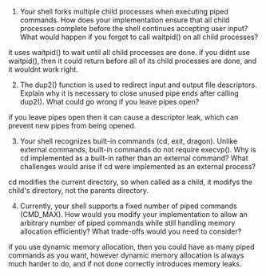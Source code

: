 1. Your shell forks multiple child processes when executing piped commands. How does your implementation ensure that all child processes complete before the shell continues accepting user input? What would happen if you forgot to call waitpid() on all child processes?

it uses waitpid() to wait until all child processes are done. if you didnt use waitpid(), then it could return before
all of its child processes are done, and it wouldnt work right.

2. The dup2() function is used to redirect input and output file descriptors. Explain why it is necessary to close unused pipe ends after calling dup2(). What could go wrong if you leave pipes open?

if you leave pipes open then it can cause a descriptor leak, which can prevent new pipes from being opened.

3. Your shell recognizes built-in commands (cd, exit, dragon). Unlike external commands, built-in commands do not require execvp(). Why is cd implemented as a built-in rather than an external command? What challenges would arise if cd were implemented as an external process?

cd modifies the current directory, so when called as a child, it modifys the child's directory, not the parents
directory. 

4. Currently, your shell supports a fixed number of piped commands (CMD_MAX). How would you modify your implementation to allow an arbitrary number of piped commands while still handling memory allocation efficiently? What trade-offs would you need to consider?

if you use dynamic memory allocation, then you could have as many piped commands as you want, however dynamic memory
allocation is always much harder to do, and if not done correctly introduces memory leaks. 
